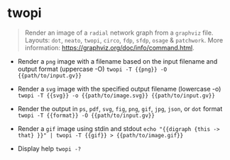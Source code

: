 # twopi
> Render an image of a `radial` network graph from a `graphviz` file.
> Layouts: `dot`, `neato`, `twopi`, `circo`, `fdp`, `sfdp`, `osage` & `patchwork`.
> More information: <https://graphviz.org/doc/info/command.html>.

- Render a `png` image with a filename based on the input filename and output format (uppercase -O)
`twopi -T {{png}} -O {{path/to/input.gv}}`

- Render a `svg` image with the specified output filename (lowercase -o)
`twopi -T {{svg}} -o {{path/to/image.svg}} {{path/to/input.gv}}`

- Render the output in `ps`, `pdf`, `svg`, `fig`, `png`, `gif`, `jpg`, `json`, or `dot` format
`twopi -T {{format}} -O {{path/to/input.gv}}`

- Render a `gif` image using stdin and stdout
`echo "{{digraph {this -> that} }}" | twopi -T {{gif}} > {{path/to/image.gif}}`

- Display help
`twopi -?`
